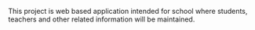 This project is web based application intended for school where students, teachers and other related information will be maintained.
